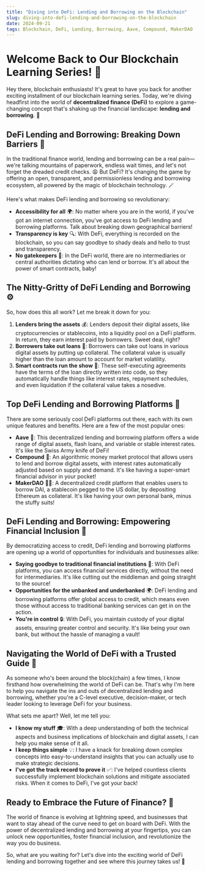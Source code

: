 ```yaml
---
title: "Diving into DeFi: Lending and Borrowing on the Blockchain"
slug: diving-into-defi-lending-and-borrowing-on-the-blockchain
date: 2024-09-21
tags: Blockchain, DeFi, Lending, Borrowing, Aave, Compound, MakerDAO
---
```


# Welcome Back to Our Blockchain Learning Series! 🎉

Hey there, blockchain enthusiasts! It's great to have you back for another exciting installment of our blockchain learning series. Today, we're diving headfirst into the world of **decentralized finance (DeFi)** to explore a game-changing concept that's shaking up the financial landscape: **lending and borrowing**. 💸

## DeFi Lending and Borrowing: Breaking Down Barriers 🚪

In the traditional finance world, lending and borrowing can be a real pain—we're talking mountains of paperwork, endless wait times, and let's not forget the dreaded credit checks. 😩 But DeFi? It's changing the game by offering an open, transparent, and permissionless lending and borrowing ecosystem, all powered by the magic of blockchain technology. 🪄

Here's what makes DeFi lending and borrowing so revolutionary:

- **Accessibility for all** 🌍: No matter where you are in the world, if you've got an internet connection, you've got access to DeFi lending and borrowing platforms. Talk about breaking down geographical barriers!
- **Transparency is key** 🔍: With DeFi, everything is recorded on the blockchain, so you can say goodbye to shady deals and hello to trust and transparency.
- **No gatekeepers** 🚫: In the DeFi world, there are no intermediaries or central authorities dictating who can lend or borrow. It's all about the power of smart contracts, baby!

## The Nitty-Gritty of DeFi Lending and Borrowing ⚙️

So, how does this all work? Let me break it down for you:

1. **Lenders bring the assets** 💰: Lenders deposit their digital assets, like cryptocurrencies or stablecoins, into a liquidity pool on a DeFi platform. In return, they earn interest paid by borrowers. Sweet deal, right?
2. **Borrowers take out loans** 💸: Borrowers can take out loans in various digital assets by putting up collateral. The collateral value is usually higher than the loan amount to account for market volatility.
3. **Smart contracts run the show** 🤖: These self-executing agreements have the terms of the loan directly written into code, so they automatically handle things like interest rates, repayment schedules, and even liquidation if the collateral value takes a nosedive.

## Top DeFi Lending and Borrowing Platforms 🌟

There are some seriously cool DeFi platforms out there, each with its own unique features and benefits. Here are a few of the most popular ones:

- **Aave** 🦁: This decentralized lending and borrowing platform offers a wide range of digital assets, flash loans, and variable or stable interest rates. It's like the Swiss Army knife of DeFi!
- **Compound** 🔁: An algorithmic money market protocol that allows users to lend and borrow digital assets, with interest rates automatically adjusted based on supply and demand. It's like having a super-smart financial advisor in your pocket!
- **MakerDAO** 👷‍♂️: A decentralized credit platform that enables users to borrow DAI, a stablecoin pegged to the US dollar, by depositing Ethereum as collateral. It's like having your own personal bank, minus the stuffy suits!

## DeFi Lending and Borrowing: Empowering Financial Inclusion 🤝

By democratizing access to credit, DeFi lending and borrowing platforms are opening up a world of opportunities for individuals and businesses alike:

- **Saying goodbye to traditional financial institutions** 🏦: With DeFi platforms, you can access financial services directly, without the need for intermediaries. It's like cutting out the middleman and going straight to the source!
- **Opportunities for the unbanked and underbanked** 🌍: DeFi lending and borrowing platforms offer global access to credit, which means even those without access to traditional banking services can get in on the action.
- **You're in control** 🔒: With DeFi, you maintain custody of your digital assets, ensuring greater control and security. It's like being your own bank, but without the hassle of managing a vault!

## Navigating the World of DeFi with a Trusted Guide 🧭

As someone who's been around the block(chain) a few times, I know firsthand how overwhelming the world of DeFi can be. That's why I'm here to help you navigate the ins and outs of decentralized lending and borrowing, whether you're a C-level executive, decision-maker, or tech leader looking to leverage DeFi for your business.

What sets me apart? Well, let me tell you:

- **I know my stuff** 🎓: With a deep understanding of both the technical aspects and business implications of blockchain and digital assets, I can help you make sense of it all.
- **I keep things simple** 💡: I have a knack for breaking down complex concepts into easy-to-understand insights that you can actually use to make strategic decisions.
- **I've got the track record to prove it** ✅: I've helped countless clients successfully implement blockchain solutions and mitigate associated risks. When it comes to DeFi, I've got your back!

## Ready to Embrace the Future of Finance? 🚀

The world of finance is evolving at lightning speed, and businesses that want to stay ahead of the curve need to get on board with DeFi. With the power of decentralized lending and borrowing at your fingertips, you can unlock new opportunities, foster financial inclusion, and revolutionize the way you do business.

So, what are you waiting for? Let's dive into the exciting world of DeFi lending and borrowing together and see where this journey takes us! 🌠